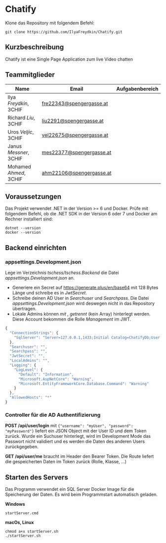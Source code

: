 # Chatify

Klone das Repository mit folgendem Befehl:

```
git clone https://github.com/IlyaFreydkin/Chatify.git
```

## Kurzbeschreibung

Chatify ist eine Single Page Application zum live Video chatten


## Teammitglieder

| Name                   | Email                    | Aufgabenbereich |
| ---------------------- | ------------------------ | --------------- |
| Ilya *Freydkin*, 3CHIF | fre22343@spengergasse.at |                 |
| Richard *Liu*, 3CHIF   | liu2291@spengergasse.at  |                 |
| Uros *Veljic*, 3CHIF   | vel22675@spengergasse.at |                 |
| Janus *Messner*, 3CHIF | mes22377@spengergasse.at |                 |
| Mohamed *Ahmed*, 3CHIF | ahm22106@spengergasse.at |                 |

## Voraussetzungen

Das Projekt verwendet .NET in der Version >= 6 und Docker. Prüfe mit folgendem Befehl, ob die .NET
SDK in der Version 6 oder 7 und Docker am Rechner installiert sind:

```
dotnet --version
docker --version
```

## Backend einrichten

### appsettings.Development.json

Lege im Verzeichnis *tschess/tschess.Backend* die Datei *appsettings.Development.json* an.

- Generiere ein Secret auf https://generate.plus/en/base64 mit 128 Bytes Länge und schreibe es in *JwtSecret*.
- Schreibe deinen AD User in *Searchuser* und *Searchpass*. Die Datei *appsettings.Development.json*
  wird deswegen nicht in das Repository übertragen.
- Lokale Admins können *mit , getrennt* (kein Array) hinterlegt werden. Diese Account bekommen die
  Rolle *Management* im JWT.

```javascript
{
  "ConnectionStrings": {
    "SqlServer": "Server=127.0.0.1,1433;Initial Catalog=ChatifyDb;User Id=sa;Password=SqlServer2019"
  },
  "Searchuser": "",
  "Searchpass": "",
  "JwtSecret": "",
  "LocalAdmins": "",
  "Logging": {
    "LogLevel": {
      "Default": "Information",
      "Microsoft.AspNetCore": "Warning",
      "Microsoft.EntityFrameworkCore.Database.Command": "Warning"
    }
  },
  "AllowedHosts": "*"
}
```

### Controller für die AD Authentifizierung

**POST /api/user/login** mit `{"username": "myUser", "password": "myPassword"}` liefert ein JSON
Object mit der User ID und dem Token zurück. Wurde ein Suchuser hinterlegt, wird im Development
Mode das Passwort nicht validiert und es werden die Daten des anderen Users zurückgegeben.

**GET /api/user/me** braucht im Header den Bearer Token. Die Route liefert die gespeicherten
Daten im Token zurück (Rolle, Klasse, ...)

## Starten des Servers

Das Programm verwendet ein SQL Server Docker Image für die Speicherung der Daten. Es wird beim
Programmstart automatisch geladen.

**Windows**
```
startServer.cmd
```

**macOs, Linux**
```
chmod a+x startServer.sh
./startServer.sh
```
